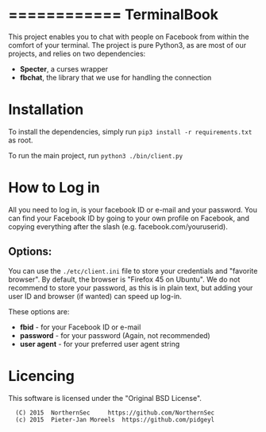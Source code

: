 ============
TerminalBook
============

This project enables you to chat with people on Facebook from within the
 comfort of your terminal. The project is pure Python3, as are most of
  our projects, and relies on two dependencies:

  * **Specter**, a curses wrapper
  * **fbchat**, the library that we use for handling the connection

Installation
============

To install the dependencies, simply run `pip3 install -r requirements.txt`
 as root.

To run the main project, run `python3 ./bin/client.py`

How to Log in
=============

All you need to log in, is your facebook ID or e-mail and your password.
 You can find your Facebook ID by going to your own profile on Facebook,
  and copying everything after the slash (e.g. facebook.com/youruserid).

Options:
--------

You can use the `./etc/client.ini` file to store your credentials and
 "favorite browser". By default, the browser is "Firefox 45 on Ubuntu".
 We do not recommend to store your password, as this is in plain text,
 but adding your user ID and browser (if wanted) can speed up log-in.

These options are:

 * **fbid**       - for your Facebook ID or e-mail
 * **password**   - for your password (Again, not recommended)
 * **user agent** - for your preferred user agent string

Licencing
=========

This software is licensed under the "Original BSD License".
```
  (C) 2015  NorthernSec		https://github.com/NorthernSec
  (c) 2015  Pieter-Jan Moreels	https://github.com/pidgeyl
```
